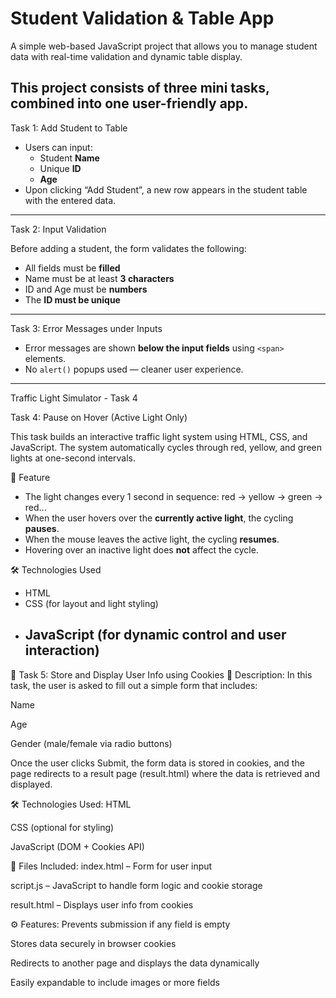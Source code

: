 # Student Validation & Table App

A simple web-based JavaScript project that allows you to manage student data with real-time validation and dynamic table display.

This project consists of **three mini tasks**, combined into one user-friendly app.
---
 Task 1: Add Student to Table
- Users can input:
  - Student **Name**
  - Unique **ID**
  - **Age**
- Upon clicking “Add Student”, a new row appears in the student table with the entered data.
---
Task 2: Input Validation

Before adding a student, the form validates the following:
- All fields must be **filled**
- Name must be at least **3 characters**
- ID and Age must be **numbers**
- The **ID must be unique**
---
 Task 3: Error Messages under Inputs
- Error messages are shown **below the input fields** using `<span>` elements.
- No `alert()` popups used — cleaner user experience.
---
 Traffic Light Simulator - Task 4

Task 4: Pause on Hover (Active Light Only)

This task builds an interactive traffic light system using HTML, CSS, and JavaScript. The system automatically cycles through red, yellow, and green lights at one-second intervals.

🔁 Feature
- The light changes every 1 second in sequence: red → yellow → green → red...
- When the user hovers over the **currently active light**, the cycling **pauses**.
- When the mouse leaves the active light, the cycling **resumes**.
- Hovering over an inactive light does **not** affect the cycle.

🛠️ Technologies Used
- HTML
- CSS (for layout and light styling)
- JavaScript (for dynamic control and user interaction)
  ---
  
💼 Task 5: Store and Display User Info using Cookies
📄 Description:
In this task, the user is asked to fill out a simple form that includes:

Name

Age

Gender (male/female via radio buttons)

Once the user clicks Submit, the form data is stored in cookies, and the page redirects to a result page (result.html) where the data is retrieved and displayed.

🛠️ Technologies Used:
HTML

CSS (optional for styling)

JavaScript (DOM + Cookies API)

📁 Files Included:
index.html – Form for user input

script.js – JavaScript to handle form logic and cookie storage

result.html – Displays user info from cookies

⚙️ Features:
Prevents submission if any field is empty

Stores data securely in browser cookies

Redirects to another page and displays the data dynamically

Easily expandable to include images or more fields



